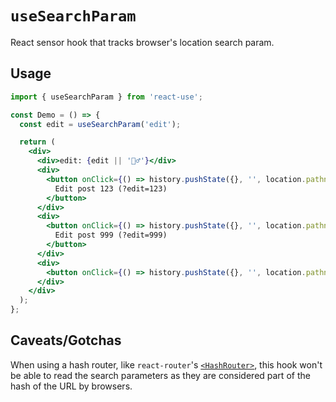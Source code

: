# `useSearchParam`

React sensor hook that tracks browser's location search param.

## Usage

```jsx
import { useSearchParam } from 'react-use';

const Demo = () => {
  const edit = useSearchParam('edit');

  return (
    <div>
      <div>edit: {edit || '🤷‍♂️'}</div>
      <div>
        <button onClick={() => history.pushState({}, '', location.pathname + '?edit=123')}>
          Edit post 123 (?edit=123)
        </button>
      </div>
      <div>
        <button onClick={() => history.pushState({}, '', location.pathname + '?edit=999')}>
          Edit post 999 (?edit=999)
        </button>
      </div>
      <div>
        <button onClick={() => history.pushState({}, '', location.pathname)}>Close modal</button>
      </div>
    </div>
  );
};
```

## Caveats/Gotchas

When using a hash router, like `react-router`'s [`<HashRouter>`](https://github.com/ReactTraining/react-router/blob/master/packages/react-router-dom/docs/api/HashRouter.md), this hook won't be able to read the search parameters as they are considered part of the hash of the URL by browsers.
